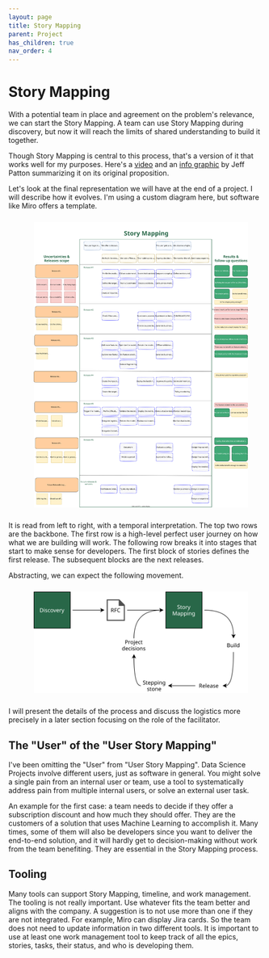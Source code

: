 ```yaml
---
layout: page
title: Story Mapping
parent: Project
has_children: true
nav_order: 4
---
```


# Story Mapping

With a potential team in place and agreement on the problem's relevance, we can start the Story Mapping. A team can use Story Mapping during discovery, but now it will reach the limits of shared understanding to build it together.

Though Story Mapping is central to this process, that's a version of it that works well for my purposes. Here's a [video](https://www.jpattonassociates.com/documents-fail-can/) and an [info graphic](http://www.jpattonassociates.com/wp-content/uploads/2015/03/story_mapping.pdf) by Jeff Patton summarizing it on its original proposition.

Let's look at the final representation we will have at the end of a project. I will describe how it evolves. I'm using a custom diagram here, but software like Miro offers a template.

<div align="center">
<figure>
	<a href="../../images/project/full-story.svg" name="Full story">
		<img  style="width:650px;margin:10px" src="../../images/project/full-story.svg"/>
	</a>
		<!-- <figcaption>Putting together the many common terms for these two stages</figcaption> -->
</figure>
</div>

It is read from left to right, with a temporal interpretation. The top two rows are the backbone. The first row is a high-level perfect user journey on how what we are building will work. The following row breaks it into stages that start to make sense for developers. The first block of stories defines the first release. The subsequent blocks are the next releases.

Abstracting, we can expect the following movement.

<div align="center">
<figure>
	<a href="../../images/project/high-level-mapping-building-flow.svg" name="Full story">
		<img  style="width:650px;margin:10px" src="../../images/project/high-level-mapping-building-flow.svg"/>
	</a>
		<!-- <figcaption>Putting together the many common terms for these two stages</figcaption> -->
</figure>
</div>

I will present the details of the process and discuss the logistics more precisely in a later section focusing on the role of the facilitator.

## The "User" of the "User Story Mapping"
I've been omitting the "User" from "User Story Mapping". Data Science Projects involve different users, just as software in general. You might solve a single pain from an internal user or team, use a tool to systematically address pain from multiple internal users, or solve an external user task.

An example for the first case: a team needs to decide if they offer a subscription discount and how much they should offer. They are the customers of a solution that uses Machine Learning to accomplish it. Many times, some of them will also be developers since you want to deliver the end-to-end solution, and it will hardly get to decision-making without work from the team benefiting. They are essential in the Story Mapping process.

## Tooling

Many tools can support Story Mapping, timeline, and work management. The tooling is not really important. Use whatever fits the team better and aligns with the company. A suggestion is to not use more than one if they are not integrated. For example, Miro can display Jira cards. So the team does not need to update information in two different tools. It is important to use at least one work management tool to keep track of all the epics, stories, tasks, their status, and who is developing them.
